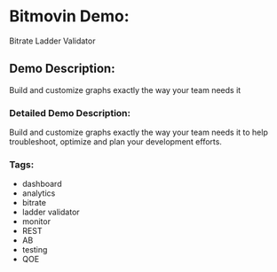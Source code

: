 # Bitmovin Demo:
Bitrate Ladder Validator

## Demo Description:
Build and customize graphs exactly the way your team needs it

### Detailed Demo Description:
Build and customize graphs exactly the way your team needs it to help troubleshoot, optimize and plan your development efforts.

### Tags:

  - dashboard
  - analytics
  - bitrate
  - ladder validator
  - monitor
  - REST
  - AB
  - testing
  - QOE